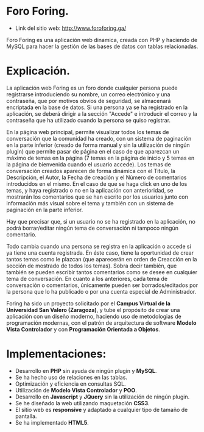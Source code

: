 # Foro Foring.
- Link del sitio web: http://www.foroforing.ga/

Foro Foring es una aplicación web dinamica, creada con PHP y haciendo de MySQL para hacer la gestión de las bases de datos con tablas relacionadas.

# Explicación.

La aplicación web Foring es un foro donde cualquier persona puede registrarse introduciendo su nombre, un correo electrónico y una contraseña, que por motivos obvios de seguridad, se almacenará encriptada en la base de datos. 
Si una persona ya se ha registrado en la aplicación, se deberá dirigir a la sección "Accede" e introducir el correo y la contraseña que ha utilizado cuando la persona se quiso registrar.

En la página web principal, permite visualizar todos los temas de conversación que la comunidad ha creado, con un sistema de paginación en la parte inferior (creado de forma manual y sin la utilización de ningún plugin) que permite pasar de página en el caso de que aparezcan un máximo de temas en la página (7 temas en la página de inicio y 5 temas en la página de bienvenida cuando el usuario accede). Los temas de conversación creados aparecen de forma dinámica con el Titulo, la Descripción, el Autor, la Fecha de creación y el Número de comentarios introducidos en el mismo. En el caso de que se haga click en uno de los temas, y haya registrado o no en la aplicación con anterioridad, se mostrarán los comentarios que se han escrito por los usuarios junto con información más visual sobre el tema y también con un sistema de paginación en la parte inferior.

Hay que precisar que, si un usuario no se ha registrado en la aplicación, no podrá borrar/editar ningún tema de conversación ni tampoco ningún comentario.

Todo cambia cuando una persona se registra en la aplicación o accede si ya tiene una cuenta registrada. En éste caso, tiene la oportunidad de crear tantos temas como le plazcan (que aparecerán en orden de Creacción en la sección de mostrado de todos los temas). Sobra decir también, que también se pueden escribir tantos comentarios como se desee en cualquier tema de conversación. 
En cuanto a los anteriores, cada tema de conversación o comentarios, únicamente pueden ser borrados/editados por la persona que lo ha publicado o por una cuenta especial de Administrador.

Foring ha sido un proyecto solicitado por el **Campus Virtual de la Universidad San Valero (Zaragoza)**, y tube el propósito de crear una aplicación con un diseño moderno, haciendo uso de metodologias de programación modernas, con el patrón de arquitectura de software **Modelo Vista Controlador** y con **Programación Orientada a Objetos**.

# Implementaciones:

- Desarrollo en **PHP** sin ayuda de ningún plugin y **MySQL**.
- Se ha hecho uso de relaciones en las tablas.
- Optimización y eficiencia en consultas SQL.
- Utilización de **Modelo Vista Controlador** y **POO**.
-	Desarrollo en **Javascript** y **JQuery** sin la utilización de ningún plugin.
-	Se he diseñado la web utilizando maquetación **CSS3**.
-	El sitio web es **responsive** y adaptado a cualquier tipo de tamaño de pantalla.
-	Se ha implementado **HTML5**.
